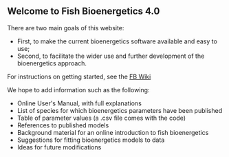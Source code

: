 ## Welcome to Fish Bioenergetics 4.0

There are two main goals of this website: 
- First, to make the current bioenergetics software available and easy to use; 
- Second, to facilitate the wider use and further development of the bioenergetics approach.

For instructions on getting started, see the [FB Wiki](https://github.com/jim-breck/FB4/wiki)

We hope to add information such as the following:
- Online User's Manual, with full explanations
- List of species for which bioenergetics parameters have been published
- Table of parameter values (a .csv file comes with the code)
- References to published models
- Background material for an online introduction to fish bioenergetics
- Suggestions for fitting bioenergetics models to data
- Ideas for future modifications


